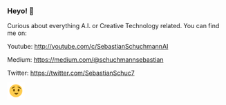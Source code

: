 ### Heyo! :wave:

Curious about everything A.I. or Creative Technology related. You can find me on:

Youtube: http://youtube.com/c/SebastianSchuchmannAI

Medium: https://medium.com/@schuchmannsebastian

Twitter: https://twitter.com/SebastianSchuc7


  <samp>
  <div>
    <img src="./animation_200_kd387q13.gif" width="40px" align="center">
  </div>
  </samp>

